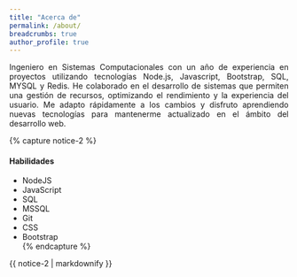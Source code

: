```yaml
---
title: "Acerca de"
permalink: /about/
breadcrumbs: true
author_profile: true
---
```


<div style="text-align: justify ">
Ingeniero en Sistemas Computacionales con un año de experiencia en proyectos utilizando 
tecnologías Node.js, Javascript, Bootstrap, SQL, MYSQL y Redis. 
He colaborado en el desarrollo de sistemas que permiten una gestión de recursos, 
optimizando el rendimiento y la experiencia del usuario. Me adapto rápidamente a los 
cambios y disfruto aprendiendo nuevas tecnologías para mantenerme actualizado en el 
ámbito del desarrollo web.
 </div>
<p></p>

{% capture notice-2 %}
#### Habilidades

* NodeJS
* JavaScript
* SQL  
* MSSQL  
* Git
* CSS  
* Bootstrap  
{% endcapture %}

<div class="notice">
  {{ notice-2 | markdownify }}
</div>
